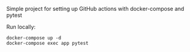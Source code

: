 Simple project for setting up GitHub actions with docker-compose and pytest

Run locally:
```
docker-compose up -d
docker-compose exec app pytest
```